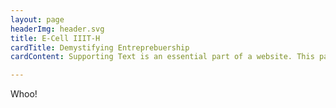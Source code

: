 ```yaml
---
layout: page
headerImg: header.svg
title: E-Cell IIIT-H
cardTitle: Demystifying Entreprebuership
cardContent: Supporting Text is an essential part of a website. This part is crucial to make the title 'Demystifying Entrepreneurship' click with an audience. Do not screw it up :)

---
```


Whoo!

